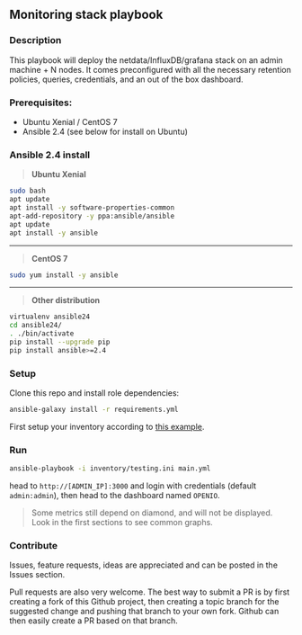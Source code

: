 Monitoring stack playbook
---

### Description

This playbook will deploy the netdata/InfluxDB/grafana stack on an admin machine + N nodes. It comes preconfigured
with all the necessary retention policies, queries, credentials, and an out of the box dashboard.


### Prerequisites:

- Ubuntu Xenial / CentOS 7
- Ansible 2.4 (see below for install on Ubuntu)

### Ansible 2.4 install

> **Ubuntu Xenial**
```sh
sudo bash
apt update
apt install -y software-properties-common
apt-add-repository -y ppa:ansible/ansible
apt update
apt install -y ansible
```

---

> **CentOS 7**
```sh
sudo yum install -y ansible
```

---

> **Other distribution**
```sh
virtualenv ansible24
cd ansible24/
. ./bin/activate
pip install --upgrade pip
pip install ansible>=2.4
```

### Setup

Clone this repo and install role dependencies:

```sh
ansible-galaxy install -r requirements.yml
```

First setup your inventory according to [this example](inventory/testing.ini).

### Run

```sh
ansible-playbook -i inventory/testing.ini main.yml
```

head to `http://[ADMIN_IP]:3000` and login with credentials (default `admin:admin`), then head to the dashboard named `OPENIO`.

> Some metrics still depend on diamond, and will not be displayed. Look in the first sections to see common graphs.

### Contribute

Issues, feature requests, ideas are appreciated and can be posted in the Issues section.

Pull requests are also very welcome. The best way to submit a PR is by first creating a fork of this Github project, then creating a topic branch for the suggested change and pushing that branch to your own fork. Github can then easily create a PR based on that branch.

